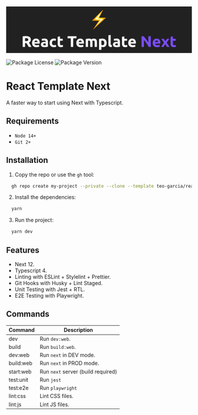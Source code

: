 ![README.md banner](./README.png)

![Package License](https://img.shields.io/github/license/teo-garcia/react-template-next)
![Package Version](https://img.shields.io/github/package-json/v/teo-garcia/react-template-next)

# React Template Next

A faster way to start using Next with Typescript.

## Requirements

- `Node 14+`
- `Git 2+`

## Installation

1. Copy the repo or use the `gh` tool:

```bash
  gh repo create my-project --private --clone --template teo-garcia/react-template-next
```

2. Install the dependencies:

```bash
  yarn
```

3. Run the project:

```bash
  yarn dev
```

## Features

- Next 12.
- Typescript 4.
- Linting with ESLint + Stylelint + Prettier.
- Git Hooks with Husky + Lint Staged.
- Unit Testing with Jest + RTL.
- E2E Testing with Playwright.

## Commands

| **Command** | **Description**                    |
| ----------- | ---------------------------------- |
| dev         | Run `dev:web`.                     |
| build       | Run `build:web`.                   |
| dev:web     | Run `next` in DEV mode.            |
| build:web   | Run `next` in PROD mode.           |
| start:web   | Run `next` server (build required) |
| test:unit   | Run `jest`                         |
| test:e2e    | Run `playwright`                   |
| lint:css    | Lint CSS files.                    |
| lint:js     | Lint JS files.                     |
